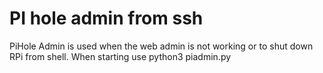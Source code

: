 <h1>PI hole admin from ssh</h1>
<p>PiHole Admin is used when the web admin is not working or to shut down RPi from shell.
When starting use python3 piadmin.py
